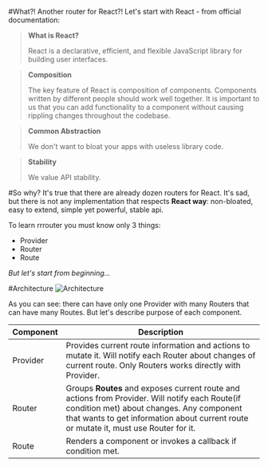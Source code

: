 #What?! Another router for React?!
Let's start with React - from official documentation:

>**What is React?**
>
>React is a declarative, efficient, and flexible JavaScript library for building user interfaces.

>**Composition**
>
>The key feature of React is composition of components. Components written by different people should work well together. It is important to us that you can add functionality to a component without causing rippling changes throughout the codebase.

>**Common Abstraction**
>
>We don't want to bloat your apps with useless library code.

>**Stability**
>
>We value API stability.

#So why?
It's true that there are already dozen routers for React. It's sad, but there is not any implementation that respects **React way**: non-bloated, easy to extend, simple yet powerful, stable api.

To learn rrrouter you must know only 3 things:
- Provider
- Router
- Route

_But let's start from beginning..._

#Architecture
![Architecture](http://www.plantuml.com/plantuml/proxy?src=https://raw.githubusercontent.com/plandem/rrrouter/master/docs/architecture.puml)

As you can see: there can have only one Provider with many Routers that can have many Routes. But let's describe purpose of each component.

| Component      | Description              |
|----------------|--------------------------|
| Provider       | Provides current route information and actions to mutate it. Will notify each Router about changes of current route. Only Routers works directly with Provider. |
| Router         | Groups **Routes** and exposes current route and actions from Provider. Will notify each Route(if condition met) about changes. Any component that wants to get information about current route or mutate it, must use Router for it. |
| Route          | Renders a component or invokes a callback if condition met. |


